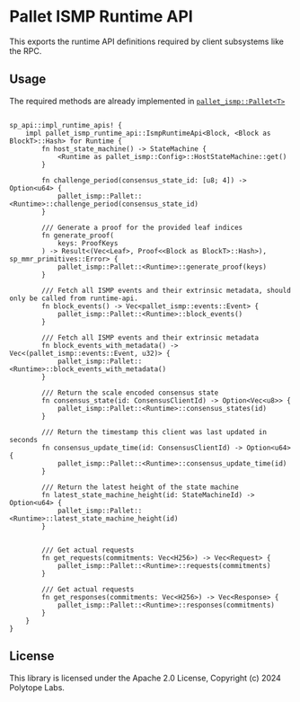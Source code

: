 # Pallet ISMP Runtime API

This exports the runtime API definitions required by client subsystems like the RPC.

## Usage

The required methods are already implemented in [`pallet_ismp::Pallet<T>`](https://docs.rs/pallet-ismp/latest/pallet_ismp/pallet/struct.Pallet.html)


```rust,ignore

sp_api::impl_runtime_apis! {
    impl pallet_ismp_runtime_api::IsmpRuntimeApi<Block, <Block as BlockT>::Hash> for Runtime {
        fn host_state_machine() -> StateMachine {
            <Runtime as pallet_ismp::Config>::HostStateMachine::get()
        }

        fn challenge_period(consensus_state_id: [u8; 4]) -> Option<u64> {
            pallet_ismp::Pallet::<Runtime>::challenge_period(consensus_state_id)
        }

        /// Generate a proof for the provided leaf indices
        fn generate_proof(
            keys: ProofKeys
        ) -> Result<(Vec<Leaf>, Proof<<Block as BlockT>::Hash>), sp_mmr_primitives::Error> {
            pallet_ismp::Pallet::<Runtime>::generate_proof(keys)
        }

        /// Fetch all ISMP events and their extrinsic metadata, should only be called from runtime-api.
        fn block_events() -> Vec<pallet_ismp::events::Event> {
            pallet_ismp::Pallet::<Runtime>::block_events()
        }

        /// Fetch all ISMP events and their extrinsic metadata
        fn block_events_with_metadata() -> Vec<(pallet_ismp::events::Event, u32)> {
            pallet_ismp::Pallet::<Runtime>::block_events_with_metadata()
        }

        /// Return the scale encoded consensus state
        fn consensus_state(id: ConsensusClientId) -> Option<Vec<u8>> {
            pallet_ismp::Pallet::<Runtime>::consensus_states(id)
        }

        /// Return the timestamp this client was last updated in seconds
        fn consensus_update_time(id: ConsensusClientId) -> Option<u64> {
            pallet_ismp::Pallet::<Runtime>::consensus_update_time(id)
        }

        /// Return the latest height of the state machine
        fn latest_state_machine_height(id: StateMachineId) -> Option<u64> {
            pallet_ismp::Pallet::<Runtime>::latest_state_machine_height(id)
        }


        /// Get actual requests
        fn get_requests(commitments: Vec<H256>) -> Vec<Request> {
            pallet_ismp::Pallet::<Runtime>::requests(commitments)
        }

        /// Get actual requests
        fn get_responses(commitments: Vec<H256>) -> Vec<Response> {
            pallet_ismp::Pallet::<Runtime>::responses(commitments)
        }
    }
}

```


## License

This library is licensed under the Apache 2.0 License, Copyright (c) 2024 Polytope Labs.
